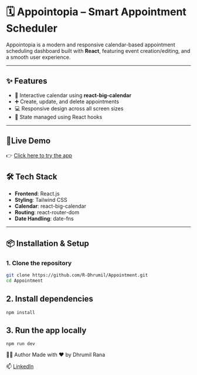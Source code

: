 # 🗓️ Appointopia – Smart Appointment Scheduler

Appointopia is a modern and responsive calendar-based appointment scheduling dashboard built with **React**, featuring event creation/editing, and a smooth user experience.


---

## ✨ Features

- 📅 Interactive calendar using **react-big-calendar**
- ➕ Create, update, and delete appointments
- 💻 Responsive design across all screen sizes
- 🧠 State managed using React hooks

---

## 🔗Live Demo

👉 [Click here to try the app](https://appointment-plum.vercel.app/)



## 🛠️ Tech Stack

- **Frontend**: React.js
- **Styling**: Tailwind CSS
- **Calendar**: react-big-calendar
- **Routing**: react-router-dom
- **Date Handling**: date-fns

---

## 📦 Installation & Setup

### 1. Clone the repository
```bash
git clone https://github.com/R-Dhrumil/Appointment.git
cd Appointment
```

## 2. Install dependencies
```
npm install
```
## 3. Run the app locally

```
npm run dev
```
🧑‍💻 Author
Made with ❤️ by Dhrumil Rana

📫 [LinkedIn](https://www.linkedin.com/in/rdhrumil/)

